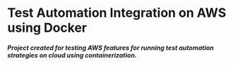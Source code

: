 # Test Automation Integration on AWS using Docker

##### Project created for testing AWS features for running test automation strategies on cloud using containerization.
